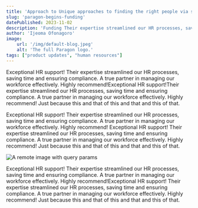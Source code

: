 ```yaml
---
title: 'Approach to Unique approaches to finding the right people via skills-based recruitment'
slug: 'paragon-begins-funding'
datePublished: 2023-11-02
description: 'Funding Their expertise streamlined our HR processes, saving time and ensuring compliance. A true partner in managing our workforce effectively. Highly recommend.'
author: 'Ijeoma Ofonagoro'
image:
    url: '/img/default-blog.jpeg'
    alt: 'The full Paragon logo.'
tags: ["product updates", "human resources"]
---
```


Exceptional HR support! Their expertise streamlined our HR processes, saving time and ensuring compliance. A true partner in managing our workforce effectively. Highly recommend!Exceptional HR support!Their expertise streamlined our HR processes, saving time and ensuring compliance. A true partner in managing our workforce effectively. Highly recommend! Just because this and that of this and that and this of that.

Exceptional HR support! Their expertise streamlined our HR processes, saving time and ensuring compliance. A true partner in managing our workforce effectively. Highly recommend!
Exceptional HR support! Their expertise streamlined our HR processes, saving time and ensuring compliance. A true partner in managing our workforce effectively. Highly recommend! Just because this and that of this and that and this of that.

![A remote image with query params](/img/default-blog.jpeg)

Exceptional HR support! Their expertise streamlined our HR processes, saving time and ensuring compliance. A true partner in managing our workforce effectively. Highly recommend!Exceptional HR support! Their expertise streamlined our HR processes, saving time and ensuring compliance. A true partner in managing our workforce effectively. Highly recommend! Just because this and that of this and that and this of that.
